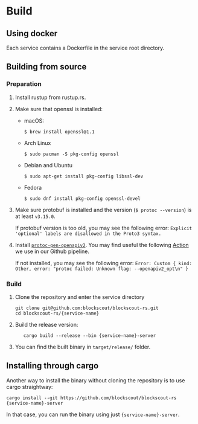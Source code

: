 # Build

## Using docker
Each service contains a Dockerfile in the service root directory.

## Building from source

### Preparation

1. Install rustup from rustup.rs.

1. Make sure that openssl is installed:

    - macOS:

      `$ brew install openssl@1.1`

    - Arch Linux

      `$ sudo pacman -S pkg-config openssl`

    - Debian and Ubuntu

      `$ sudo apt-get install pkg-config libssl-dev`

    - Fedora

      `$ sudo dnf install pkg-config openssl-devel`

1. Make sure protobuf is installed and the version (`$ protoc --version`) is at least `v3.15.0`.

   If protobuf version is too old, you may see the following error: `Explicit 'optional' labels are disallowed in the Proto3 syntax.`

1. Install [`protoc-gen-openapiv2`](https://github.com/grpc-ecosystem/grpc-gateway#installation).
   You may find useful the following [Action](https://github.com/blockscout/blockscout-rs/blob/main/.github/actions/deps/action.yml#L21)
   we use in our Github pipeline.

   If not installed, you may see the following error: `Error: Custom { kind: Other, error: "protoc failed: Unknown flag: --openapiv2_opt\n" }`

### Build
1. Clone the repository and enter the service directory
    ```shell
    git clone git@github.com:blockscout/blockscout-rs.git
    cd blockscout-rs/{service-name}
    ```

2. Build the release version:
   ```shell
      cargo build --release --bin {service-name}-server
    ```

3. You can find the built binary in `target/release/` folder.

## Installing through cargo

Another way to install the binary without cloning the repository is to use cargo straightway:

```console
cargo install --git https://github.com/blockscout/blockscout-rs {service-name}-server
```

In that case, you can run the binary using just `{service-name}-server`.
